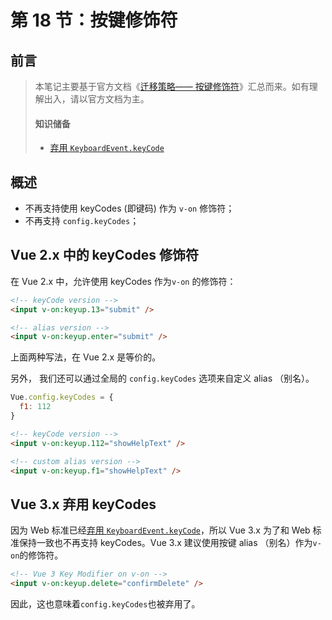 # 第 18 节：按键修饰符



## 前言

> 本笔记主要基于官方文档《[迁移策略—— 按键修饰符](https://v3.cn.vuejs.org/guide/migration/keycode-modifiers.html)》汇总而来。如有理解出入，请以官方文档为主。
>
> #### 知识储备
>
> + [弃用 `KeyboardEvent.keyCode`](https://developer.mozilla.org/zh-CN/docs/Web/API/KeyboardEvent/keyCode)



## 概述

+ 不再支持使用 keyCodes (即键码) 作为 `v-on` 修饰符；
+ 不再支持 `config.keyCodes`；



## Vue 2.x 中的 keyCodes 修饰符

在 Vue 2.x 中，允许使用 keyCodes 作为`v-on` 的修饰符：

```html
<!-- keyCode version -->
<input v-on:keyup.13="submit" />

<!-- alias version -->
<input v-on:keyup.enter="submit" />
```

上面两种写法，在 Vue 2.x 是等价的。

另外， 我们还可以通过全局的 `config.keyCodes` 选项来自定义 alias （别名）。

```js
Vue.config.keyCodes = {
  f1: 112
}
```

```html
<!-- keyCode version -->
<input v-on:keyup.112="showHelpText" />

<!-- custom alias version -->
<input v-on:keyup.f1="showHelpText" />
```

## Vue 3.x 弃用 keyCodes

因为 Web 标准已经[弃用 `KeyboardEvent.keyCode`](https://developer.mozilla.org/zh-CN/docs/Web/API/KeyboardEvent/keyCode)，所以 Vue 3.x 为了和 Web 标准保持一致也不再支持 keyCodes。Vue 3.x 建议使用按键 alias （别名）作为`v-on`的修饰符。

```html
<!-- Vue 3 Key Modifier on v-on -->
<input v-on:keyup.delete="confirmDelete" />
```

因此，这也意味着`config.keyCodes`也被弃用了。

